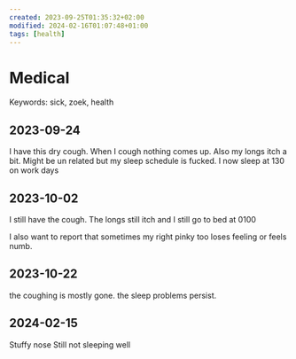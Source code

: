 ```yaml
---
created: 2023-09-25T01:35:32+02:00
modified: 2024-02-16T01:07:48+01:00
tags: [health]
---
```


# Medical

Keywords: sick, zoek, health 


## 2023-09-24

I have this dry cough. When I cough nothing comes up. Also my longs itch a bit.
Might be un related but my sleep schedule is fucked. I now sleep at 130 on work days

## 2023-10-02

I still have the cough. The longs still itch and I still go to bed at 0100

I also want to report that sometimes my right pinky too loses feeling or feels numb.

## 2023-10-22

the coughing is mostly gone. the sleep problems persist.

## 2024-02-15

Stuffy nose
Still not sleeping well
